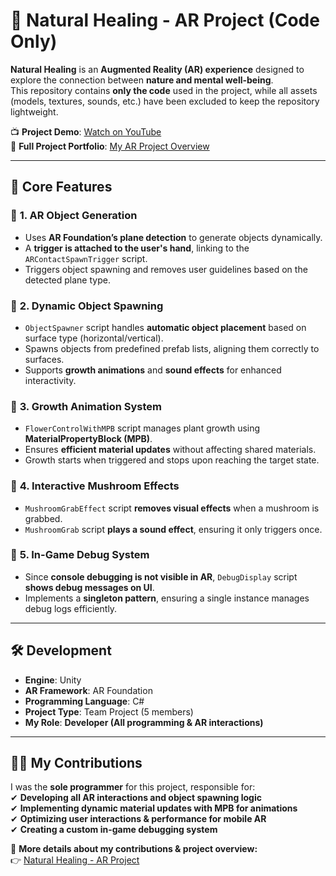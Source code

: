 # 🍃 Natural Healing - AR Project (Code Only)  

**Natural Healing** is an **Augmented Reality (AR) experience** designed to explore the connection between **nature and mental well-being**.  
This repository contains **only the code** used in the project, while all assets (models, textures, sounds, etc.) have been excluded to keep the repository lightweight.  

📺 **Project Demo**: [Watch on YouTube](https://www.youtube.com/shorts/m8Ze0FsmMs0)  
🔗 **Full Project Portfolio**: [My AR Project Overview](https://lyk953176376.wixsite.com/my-site-3)  

---

## **🌿 Core Features**  

### 🔹 **1. AR Object Generation**  
- Uses **AR Foundation’s plane detection** to generate objects dynamically.  
- A **trigger is attached to the user's hand**, linking to the `ARContactSpawnTrigger` script.  
- Triggers object spawning and removes user guidelines based on the detected plane type.  

### 🔹 **2. Dynamic Object Spawning**  
- `ObjectSpawner` script handles **automatic object placement** based on surface type (horizontal/vertical).  
- Spawns objects from predefined prefab lists, aligning them correctly to surfaces.  
- Supports **growth animations** and **sound effects** for enhanced interactivity.  

### 🔹 **3. Growth Animation System**  
- `FlowerControlWithMPB` script manages plant growth using **MaterialPropertyBlock (MPB)**.  
- Ensures **efficient material updates** without affecting shared materials.  
- Growth starts when triggered and stops upon reaching the target state.  

### 🔹 **4. Interactive Mushroom Effects**  
- `MushroomGrabEffect` script **removes visual effects** when a mushroom is grabbed.  
- `MushroomGrab` script **plays a sound effect**, ensuring it only triggers once.  

### 🔹 **5. In-Game Debug System**  
- Since **console debugging is not visible in AR**, `DebugDisplay` script **shows debug messages on UI**.  
- Implements a **singleton pattern**, ensuring a single instance manages debug logs efficiently.  

---

## **🛠 Development**  
- **Engine**: Unity  
- **AR Framework**: AR Foundation  
- **Programming Language**: C#  
- **Project Type**: Team Project (5 members)  
- **My Role**: **Developer (All programming & AR interactions)**  

---

## **👨‍💻 My Contributions**  
I was the **sole programmer** for this project, responsible for:  
✔ **Developing all AR interactions and object spawning logic**  
✔ **Implementing dynamic material updates with MPB for animations**  
✔ **Optimizing user interactions & performance for mobile AR**  
✔ **Creating a custom in-game debugging system**  

🔗 **More details about my contributions & project overview:**  
👉 [Natural Healing - AR Project](https://lyk953176376.wixsite.com/my-site-3)  
